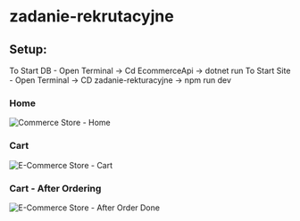 # zadanie-rekrutacyjne

## Setup:
To Start DB -  Open Terminal -> Cd EcommerceApi -> dotnet run
To Start Site -  Open Terminal -> CD zadanie-rekturacyjne -> npm run dev

### Home
![Commerce Store - Home](https://github.com/user-attachments/assets/9b27d331-dd95-48d1-b78c-81c572f96323)

### Cart
![E-Commerce Store - Cart](https://github.com/user-attachments/assets/0ae7c57a-b926-4141-a415-2c7c7c3112d3)

### Cart - After Ordering
![E-Commerce Store - After Order Done](https://github.com/user-attachments/assets/074d9098-1b9f-4914-b236-9c245b31150e)
